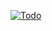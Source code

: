 
[![Todo](https://img.youtube.com/vi/kQ_rmB6-lPo/0.jpg)](https://www.youtube.com/watch?v=kQ_rmB6-lPo)
